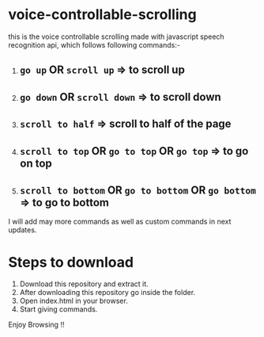 # voice-controllable-scrolling
this is the voice controllable scrolling made with javascript speech recognition api, which follows following commands:-

1. ## `go up` OR `scroll up` => to scroll up
2. ## `go down` OR `scroll down` => to scroll down
3. ## `scroll to half` => scroll to half of the page
4. ## `scroll to top` OR `go to top` OR `go top` => to go on top
5. ## `scroll to bottom` OR `go to bottom` OR `go bottom` => to go to bottom

I will add may more commands as well as custom commands in next updates.


# Steps to download

1. Download this repository and extract it.
2. After downloading this repository go inside the folder.
3. Open index.html in your browser.
4. Start giving commands.

Enjoy Browsing !!


